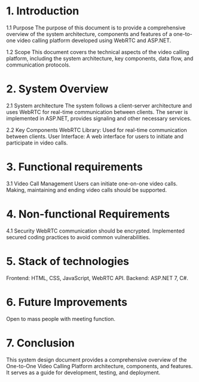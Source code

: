 # 1. Introduction
1.1 Purpose
The purpose of this document is to provide a comprehensive overview of the system architecture, components and features of a one-to-one video calling platform developed using WebRTC and ASP.NET.

1.2 Scope
This document covers the technical aspects of the video calling platform, including the system architecture, key components, data flow, and communication protocols.

# 2. System Overview
2.1 System architecture
The system follows a client-server architecture and uses WebRTC for real-time communication between clients. The server is implemented in ASP.NET, provides signaling and other necessary services.

2.2 Key Components
WebRTC Library: Used for real-time communication between clients.
User Interface: A web interface for users to initiate and participate in video calls.

# 3. Functional requirements
3.1 Video Call Management
Users can initiate one-on-one video calls.
Making, maintaining and ending video calls should be supported.

# 4. Non-functional Requirements
4.1 Security
WebRTC communication should be encrypted.
Implemented secured coding practices to avoid common vulnerabilities.

# 5. Stack of technologies
Frontend: HTML, CSS, JavaScript, WebRTC API.
Backend: ASP.NET 7, C#.

# 6. Future Improvements
Open to mass people with meeting function.

# 7. Conclusion
This system design document provides a comprehensive overview of the One-to-One Video Calling Platform architecture, components, and features. It serves as a guide for development, testing, and deployment.
